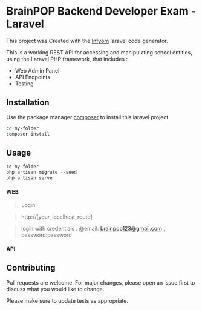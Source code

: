 # BrainPOP Backend Developer Exam - Laravel

This project was Created with the [Infyom](https://www.infyom.com/open-source) laravel code generator.

This is a working REST API for accessing and manipulating school
entities, using the Laravel PHP framework, that includes :

  - Web Admin Panel
  - API Endpoints
  - Testing

## Installation

Use the package manager [composer](https://pip.pypa.io/en/stable/) to install this laravel project.

```bash 
cd my-folder 
composer install
```

## Usage

```php
cd my-folder
php artisan migrate --seed
php artisan serve
```

#### WEB

> Login

> http://[your_localhost_route]

> login with credentials : @email: brainpop123@gmail.com  , password:password
#### API





## Contributing
Pull requests are welcome. For major changes, please open an issue first to discuss what you would like to change.

Please make sure to update tests as appropriate.